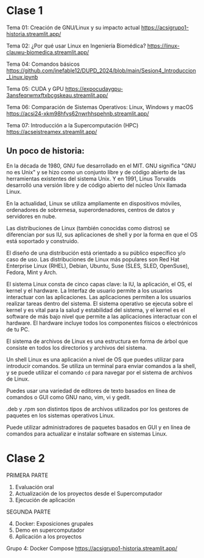 # Clase 1

Tema 01: Creación de GNU/Linux y su impacto actual
https://acsigrupo1-historia.streamlit.app/

Tema 02: ¿Por qué usar Linux en Ingeniería Biomédica?
https://linux-clauwu-biomedica.streamlit.app/

Tema 04: Comandos básicos
https://github.com/inefable12/DUPD_2024/blob/main/Sesion4_Introduccion_Linux.ipynb

Tema 05: CUDA y GPU
https://expocudaygpu-3ansfeqrwmxftxbcgskeau.streamlit.app/

Tema 06: Comparación de Sistemas Operativos: Linux, Windows y macOS
https://acsi24-xkm98hfvs62nwrhhspehnb.streamlit.app/

Tema 07: Introducción a la Supercomputación (HPC)
https://acseistreamex.streamlit.app/

## Un poco de historia:

En la década de 1980, GNU fue desarrollado en el MIT. GNU significa "GNU no es Unix" y se hizo como un conjunto libre y de código abierto de las herramientas existentes del sistema Unix. Y en 1991, Linus Torvalds desarrolló una versión libre y de código abierto del núcleo Unix llamada Linux.

En la actualidad, Linux se utiliza ampliamente en dispositivos móviles, ordenadores de sobremesa, superordenadores, centros de datos y servidores en nube. 

Las distribuciones de Linux (también conocidas como distros) se diferencian por sus IU, sus aplicaciones de shell y por la forma en que el OS está soportado y construido. 

El diseño de una distribución está orientado a su público específico y/o caso de uso. Las distribuciones de Linux más populares son Red Hat Enterprise Linux (RHEL), Debian, Ubuntu, Suse (SLES, SLED, OpenSuse), Fedora, Mint y Arch. 

El sistema Linux consta de cinco capas clave: la IU, la aplicación, el OS, el kernel y el hardware. La Interfaz de usuario permite a los usuarios interactuar con las aplicaciones. Las aplicaciones permiten a los usuarios realizar tareas dentro del sistema. El sistema operativo se ejecuta sobre el kernel y es vital para la salud y estabilidad del sistema, y el kernel es el software de más bajo nivel que permite a las aplicaciones interactuar con el hardware. El hardware incluye todos los componentes físicos o electrónicos de tu PC. 

El sistema de archivos de Linux es una estructura en forma de árbol que consiste en todos los directorios y archivos del sistema. 

Un shell Linux es una aplicación a nivel de OS que puedes utilizar para introducir comandos. Se utiliza un terminal para enviar comandos a la shell, y se puede utilizar el comando `cd` para navegar por el sistema de archivos de Linux. 

Puedes usar una variedad de editores de texto basados en línea de comandos o GUI como GNU nano, vim, vi y gedit. 

.deb y .rpm son distintos tipos de archivos utilizados por los gestores de paquetes en los sistemas operativos Linux. 

Puede utilizar administradores de paquetes basados en GUI y en línea de comandos para actualizar e instalar software en sistemas Linux.

# Clase 2

PRIMERA PARTE

1. Evaluación oral
2. Actualización de los proyectos desde el Supercomputador
3. Ejecución de aplicación

SEGUNDA PARTE

4. Docker: Exposiciones grupales
5. Demo en supercomputador
6. Aplicación a los proyectos

Grupo 4: Docker Compose
https://acsigrupo1-historia.streamlit.app/

